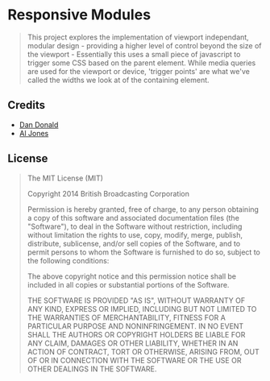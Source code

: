 # Responsive Modules

> This project explores the implementation of viewport independant, modular design - providing a higher level of control beyond the size of the viewport -  Essentially this uses a small piece of javascript to trigger some CSS based on the parent element. While media queries are used for the viewport or device, 'trigger points' are what we've called the widths we look at of the containing element.

## Credits

* [Dan Donald](https://twitter.com/hereinthehive)
* [Al Jones](https://twitter.com/itsaljones)

## License

> The MIT License (MIT)
>
> Copyright 2014 British Broadcasting Corporation
>
> Permission is hereby granted, free of charge, to any person obtaining a copy of
> this software and associated documentation files (the "Software"), to deal in
> the Software without restriction, including without limitation the rights to
> use, copy, modify, merge, publish, distribute, sublicense, and/or sell copies of
> the Software, and to permit persons to whom the Software is furnished to do so,
> subject to the following conditions:
>
> The above copyright notice and this permission notice shall be included in all
> copies or substantial portions of the Software.
>
> THE SOFTWARE IS PROVIDED "AS IS", WITHOUT WARRANTY OF ANY KIND, EXPRESS OR
> IMPLIED, INCLUDING BUT NOT LIMITED TO THE WARRANTIES OF MERCHANTABILITY, FITNESS
> FOR A PARTICULAR PURPOSE AND NONINFRINGEMENT. IN NO EVENT SHALL THE AUTHORS OR
> COPYRIGHT HOLDERS BE LIABLE FOR ANY CLAIM, DAMAGES OR OTHER LIABILITY, WHETHER
> IN AN ACTION OF CONTRACT, TORT OR OTHERWISE, ARISING FROM, OUT OF OR IN
> CONNECTION WITH THE SOFTWARE OR THE USE OR OTHER DEALINGS IN THE SOFTWARE.
